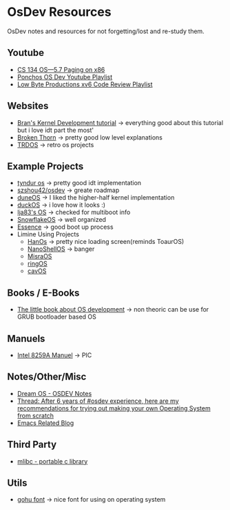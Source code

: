 # OsDev Resources
OsDev notes and resources for not forgetting/lost and re-study them.

## Youtube
* [CS 134 OS—5.7 Paging on x86](https://www.youtube.com/watch?v=dn55T2q63RU&ab_channel=NeilRhodes)
* [Ponchos OS Dev Youtube Playlist](https://www.youtube.com/playlist?list=PLxN4E629pPnJxCQCLy7E0SQY_zuumOVyZ)
* [Low Byte Productions xv6 Code Review Playlist](https://www.youtube.com/watch?v=KkenLT8S9Hs&list=PLP29wDx6QmW4Mw8mgvP87Zk33LRcKA9bl&ab_channel=LowByteProductions)

## Websites
* [Bran's Kernel Development tutorial](http://www.osdever.net/bkerndev/Docs/idt.htm) -> everything good about this tutorial but i love idt part the most'
* [Broken Thorn](http://www.brokenthorn.com/Resources/OSDev17.html) -> pretty good low level explanations
* [TRDOS](https://www.singlix.com/) -> retro os projects
## Example Projects
* [tyndur os](https://git.tyndur.org/lowlevel/tyndur/) -> pretty good idt implementation
* [szshou42/osdev](https://github.com/szhou42/osdev) -> greate roadmap
* [duneOS](https://github.com/naegelejd/duneOS/tree/master) -> I liked the higher-half kernel implementation
* [duckOS](https://github.com/byteduck/duckOS) -> i love how it looks :)
* [lja83's OS](https://github.com/lja83/OSDEV/) -> checked for multiboot info
* [SnowflakeOS](https://github.com/29jm/SnowflakeOS) -> well organized
* [Essence](https://gitlab.com/nakst/essence) -> good boot up process
* Limine Using Projects
  * [HanOs](https://github.com/jjwang/HanOS) -> pretty nice loading screen(reminds ToaurOS)
  * [NanoShellOS](https://github.com/iProgramMC/NanoShellOS) -> banger
  * [MisraOS](https://github.com/brightprogrammer/MisraOS)
  * [ringOS](https://github.com/ringwormGO-organization/ringOS/tree/main)
  * [cavOS](https://github.com/malwarepad/cavOS/tree/master)
      
## Books / E-Books
* [The little book about OS development](https://littleosbook.github.io/) -> non theoric can be use for GRUB bootloader based OS

## Manuels
* [Intel 8259A Manuel](https://pdos.csail.mit.edu/6.828/2008/readings/hardware/8259A.pdf) -> PIC

## Notes/Other/Misc
* [Dream OS - OSDEV Notes](https://github.com/dreamos82/Osdev-Notes)
* [Thread: After 6 years of #osdev experience, here are my recommendations for trying out making your own Operating System from scratch](https://threadreaderapp.com/thread/901907267934724101.html)
* [Emacs Related Blog](https://protesilaos.com/codelog/)

## Third Party
* [mlibc - portable c library](https://github.com/managarm/mlibc)

## Utils
* [gohu font](https://font.gohu.org/) -> nice font for using on operating system
